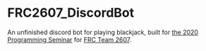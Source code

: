 # FRC2607_DiscordBot

An unfinished discord bot for playing blackjack, built for [the 2020 Programming Seminar](https://vultr.johnwesthoff.com/doku.php?id=seminars:westhoff:programming) for [FRC Team 2607](https://robovikings.com/).
